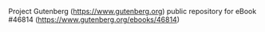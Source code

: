 Project Gutenberg (https://www.gutenberg.org) public repository for eBook #46814 (https://www.gutenberg.org/ebooks/46814)
